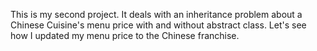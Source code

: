 This is my second project. It deals with an inheritance problem about a Chinese Cuisine's menu price with and without abstract class. Let's see how I updated my menu price to the Chinese franchise.
